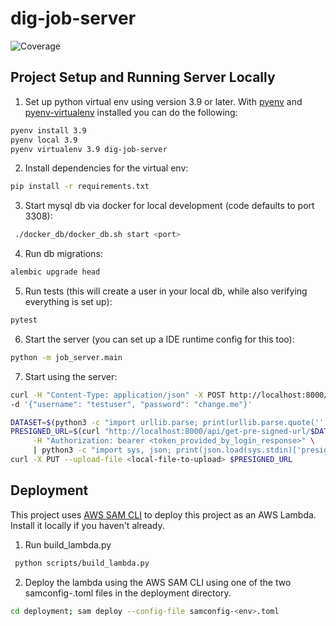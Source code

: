 # dig-job-server
![Coverage](https://img.shields.io/badge/coverage-65%25-brightgreen)

## Project Setup and Running Server Locally
1. Set up python virtual env using version 3.9 or later.  With [pyenv](https://github.com/pyenv/pyenv) and [pyenv-virtualenv](https://github.com/pyenv/pyenv-virtualenv) installed you can do the following:
```bash 
pyenv install 3.9
pyenv local 3.9
pyenv virtualenv 3.9 dig-job-server
```
2. Install dependencies for the virtual env:
```bash
pip install -r requirements.txt 
```
3. Start mysql db via docker for local development (code defaults to port 3308):
```bash
 ./docker_db/docker_db.sh start <port>
```
4. Run db migrations:
```bash
alembic upgrade head
```

5. Run tests (this will create a user in your local db, while also verifying everything is set up):
```bash
pytest
```

6. Start the server (you can set up a IDE runtime config for this too):
```bash
python -m job_server.main
```

7. Start using the server:
```bash
curl -H "Content-Type: application/json" -X POST http://localhost:8000/api/login \
-d '{"username": "testuser", "password": "change.me"}'
```
```bash
DATASET=$(python3 -c "import urllib.parse; print(urllib.parse.quote('''<data-set-name>'''))")
PRESIGNED_URL=$(curl "http://localhost:8000/api/get-pre-signed-url/$DATASET" \
     -H "Authorization: bearer <token_provided_by_login_response>" \
     | python3 -c "import sys, json; print(json.load(sys.stdin)['presigned_url'])")
curl -X PUT --upload-file <local-file-to-upload> $PRESIGNED_URL  
```

## Deployment
This project uses [AWS SAM CLI](https://docs.aws.amazon.com/serverless-application-model/latest/developerguide/install-sam-cli.html) to deploy this project as an AWS Lambda. 
Install it locally if you haven't already.
1. Run build_lambda.py 
```bash
 python scripts/build_lambda.py
```
2. Deploy the lambda using the AWS SAM CLI using one of the two samconfig-<env>.toml files in the deployment directory.
```bash
cd deployment; sam deploy --config-file samconfig-<env>.toml 
```
